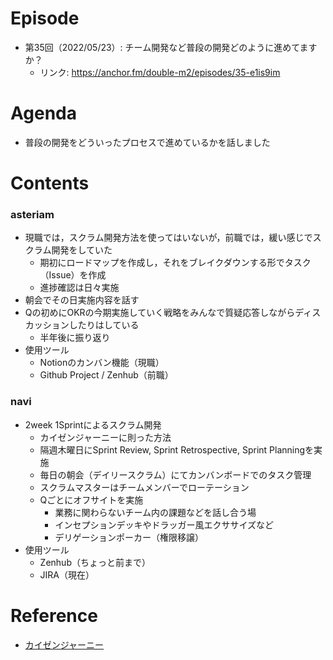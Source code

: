 # Episode

- 第35回（2022/05/23）: チーム開発など普段の開発どのように進めてますか？
  - リンク: https://anchor.fm/double-m2/episodes/35-e1is9im

# Agenda

- 普段の開発をどういったプロセスで進めているかを話しました

# Contents

### asteriam

- 現職では，スクラム開発方法を使ってはいないが，前職では，緩い感じでスクラム開発をしていた
  - 期初にロードマップを作成し，それをブレイクダウンする形でタスク（Issue）を作成
  - 進捗確認は日々実施
- 朝会でその日実施内容を話す
- Qの初めにOKRの今期実施していく戦略をみんなで質疑応答しながらディスカッションしたりはしている
  - 半年後に振り返り
- 使用ツール
  - Notionのカンバン機能（現職）
  - Github Project / Zenhub（前職）

### navi

- 2week 1Sprintによるスクラム開発
  - カイゼンジャーニーに則った方法
  - 隔週木曜日にSprint Review, Sprint Retrospective, Sprint Planningを実施
  - 毎日の朝会（デイリースクラム）にてカンバンボードでのタスク管理
  - スクラムマスターはチームメンバーでローテーション
  - Qごとにオフサイトを実施
    - 業務に関わらないチーム内の課題などを話し合う場
    - インセプションデッキやドラッガー風エクササイズなど
    - デリゲーションポーカー（権限移譲）
- 使用ツール
  - Zenhub（ちょっと前まで）
  - JIRA（現在）

# Reference

- [カイゼンジャーニー](https://www.amazon.co.jp/dp/B078HZKLMB)